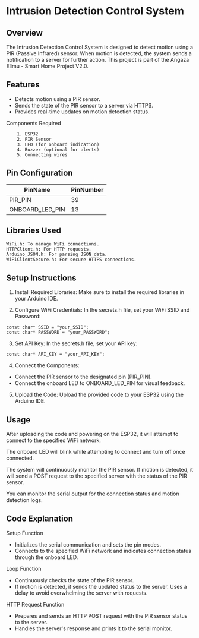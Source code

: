 # Intrusion Detection Control System
## Overview

The Intrusion Detection Control System is designed to detect motion using a PIR (Passive Infrared) sensor. When motion is detected, the system sends a notification to a server for further action. This project is part of the Angaza Elimu - Smart Home Project V2.0.
## Features

* Detects motion using a PIR sensor.
* Sends the state of the PIR sensor to a server via HTTPS.
* Provides real-time updates on motion detection status.

Components Required

        1. ESP32 
        2. PIR Sensor
        3. LED (for onboard indication)
        4. Buzzer (optional for alerts)
        5. Connecting wires

## Pin Configuration

|    PinName       |               PinNumber                                                      |
| ----------------- | ------------------------------------------------------------------ |
| PIR_PIN |39 |
| ONBOARD_LED_PIN | 13|

## Libraries Used

    WiFi.h: To manage WiFi connections.
    HTTPClient.h: For HTTP requests.
    Arduino_JSON.h: For parsing JSON data.
    WiFiClientSecure.h: For secure HTTPS connections.

## Setup Instructions

1. Install Required Libraries: Make sure to install the required libraries in your Arduino IDE.

2. Configure WiFi Credentials: In the secrets.h file, set your WiFi SSID and Password:

   
```
const char* SSID = "your_SSID";
const char* PASSWORD = "your_PASSWORD";
```

3. Set API Key: In the secrets.h file, set your API key:
```
const char* API_KEY = "your_API_KEY";
```
4. Connect the Components:
* Connect the PIR sensor to the designated pin (PIR_PIN).
* Connect the onboard LED to ONBOARD_LED_PIN for visual feedback.

5. Upload the Code: Upload the provided code to your ESP32 using the Arduino IDE.

## Usage

After uploading the code and powering on the ESP32, it will attempt to connect to the specified WiFi network.

The onboard LED will blink while attempting to connect and turn off once connected.

The system will continuously monitor the PIR sensor. If motion is detected, it will send a POST request to the specified server with the status of the PIR sensor.

You can monitor the serial output for the connection status and motion detection logs.

## Code Explanation
Setup Function

- Initializes the serial communication and sets the pin modes.
- Connects to the specified WiFi network and indicates connection status through the onboard LED.

Loop Function

- Continuously checks the state of the PIR sensor.
- If motion is detected, it sends the updated status to the server.
    Uses a delay to avoid overwhelming the server with requests.

HTTP Request Function

- Prepares and sends an HTTP POST request with the PIR sensor status to the server.
-  Handles the server's response and prints it to the serial monitor.

